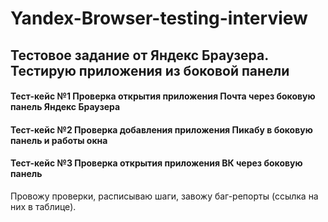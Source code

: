 # Yandex-Browser-testing-interview
## Тестовое задание от Яндекс Браузера. Тестирую приложения из боковой панели 
#### Тест-кейс №1 Проверка открытия приложения Почта через боковую панель Яндекс Браузера
#### Тест-кейс №2 Проверка добавления приложения Пикабу в боковую панель и работы окна 
#### Тест-кейс №3 Проверка открытия приложения ВК через боковую панель
Провожу проверки, расписываю шаги, завожу баг-репорты (ссылка на них в таблице).



